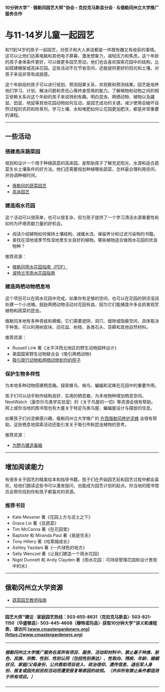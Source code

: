#### 10分钟大学™ · 俄勒冈园艺大师™协会 – 克拉克马斯县分会 · 与俄勒冈州立大学推广服务合作

# 与11-14岁儿童一起园艺

和11到14岁的孩子一起园艺，对孩子和大人来说都是一件既有趣又有收获的事情。这可以让他们远离电脑和其他电子屏幕，激发想象力，减轻压力和焦虑。这个年龄的孩子身体条件更好，可以做更多园艺劳动，他们也会喜欢探索花园中的结构，比如搭建棚架或高床花园。这些活动不仅节省空间，还能提供更好的阳光和土壤，对孩子来说非常有成就感。

这个年龄段的孩子可以进行规划、预测因果关系，并观察和预测结果。园艺能培养他们学习、计划、解决问题和责任心等终身受用的能力。了解植物和动物之间的相互依赖关系对这个年龄的孩子来说特别有趣。明白昆虫、两栖动物、植物以及鼹鼠、田鼠、地鼠等其他花园动物如何互动，是园艺成功的关键。减少使用会破坏自然过程的农药和除草剂，学习土壤、水和堆肥如何让花园更加肥沃，都是非常重要的课程。

---

## 一些活动

### 搭建高床蔬菜园

规划和设计一个用于种植蔬菜的高床园，是帮助孩子了解充足阳光、水源和适合蔬菜生长土壤条件的好方法。他们还需要规划种植哪些蔬菜，怎样最合理利用空间，并协调种植时间。

- [俄勒冈的蔬菜园艺](https://catalog.extension.oregonstate.edu/sites/catalog/files/project/pdf/ec871.pdf)
- [高床园艺](https://catalog.extension.oregonstate.edu/fs270)

### 建造雨水花园

这个活动可以很简单，也可以很复杂，但为孩子提供了一个学习清洁水源重要性和如何为环境贡献力量的好机会。

- 阅读介绍植物如何保持土壤结构、减缓水流、保留养分和过滤污染物的书籍。
- 查找在湿地或季节性湿地里生长良好的植物。哪些植物适合做雨水花园的优良物种？

推荐资源：
- [俄勒冈雨水花园指南（PDF）](https://seagrant.oregonstate.edu/sgpubs/oregon-rain-garden-guide)
- [波特兰市雨水花园指南](https://www.portlandoregon.gov/bes/article/188636)

### 建造两栖动物栖息地

这个项目可以在雨水花园中完成，如果你有足够的空间，也可以在花园的阴凉湿润处建一个小池塘。鼓励两栖动物活动对花园有益，因为它们能捕食许多会损害观赏植物和蔬菜的昆虫。

俄勒冈本地有多种青蛙和蝾螈。它们需要遮阴、洞穴、缝隙或隐蔽空间，具体取决于种类。可以利用树皮块、旧花盆、树枝、各类石头、苔藓和其他自然材料。

推荐资源：
- Russell Link 著《太平洋西北地区的野生动物园林设计》
- 美国国家野生动物联合会《吸引两栖动物》
- [吸引爬行动物和两栖动物到你的院子](https://www.google.com/search?q=why+are+amphibians+beneficial+to+the+garden+in+oregon%3Aedu)

### 保护生物多样性

为本地多种动物搭建栖息箱。探索蜂鸟、候鸟、蝙蝠和泥蜂在花园中的重要作用。

孩子们可以动手制作结构良好、实用的栖息箱，为本地物种增加栖息空间。NestWatch（康奈尔鸟类学实验室）的《关于鸟屋的一切》等资源会很有帮助。网上或你当地的图书馆也有大量关于特定鸟类鸟屋、蝙蝠屋设计与摆放的信息。

如果孩子们对泥蜂感兴趣，俄勒冈州立大学推广的 [在西俄勒冈养护泥蜂](https://catalog.extension.oregonstate.edu/em9130) 会很有帮助。这些栖息地探索活动还能引发关于吸引传粉昆虫植物的思考。

推荐资源：
- [为野鸟建造巢箱](https://catalog.extension.oregonstate.edu/ec1556)

---

## 增加阅读能力

有很多关于园艺的精美绘本和指导书籍，孩子们在开始园艺前和园艺过程中都会喜欢。给他们朗读这些书可以激发提问，也能成为园艺计划的起点。你当地的图书馆员会帮你找到你和孩子都喜欢的资源。

### 推荐书目

- Kate Messner 著《花园上方与泥土之下》
- Grace Lin 著《丑蔬菜》
- Tim McCanna 著《在花园里》
- Baptiste 和 Miranda Paul 著《我是农夫》
- Tony Hillery 著《哈莱姆成长》
- Ashley Yazdani 著《一片绿色的地方》
- Sally Wenczel 著《让我们建造一个雨水花园》
- Nigel Dunnett 和 Andy Clayden 著《雨水花园：可持续管理花园和设计景观中的水》

---

## 俄勒冈州立大学资源

- [蔬菜园艺教师指南](https://catalog.extension.oregonstate.edu/em9032)

---

#### 园艺大师™建议 · 家庭园艺热线：503-655-8631（克拉克马斯县）· 503-821-1150（华盛顿县）· 503-445-4608（穆特诺玛县）· 获取10分钟大学™讲义和课程表，请访问 [www.cmastergardeners.org](https://www.cmastergardeners.org)

---

##### 俄勒冈州立大学推广服务在其所有项目、服务、活动和材料中，禁止基于种族、肤色、民族、宗教、性别、性别认同（包括性别表达）、性取向、残疾、年龄、婚姻状况、家庭/父母身份、公共救助项目收入、政治信仰、遗传信息、退伍军人身份、报复或因先前民权活动而遭受报复等原因的歧视。（并非所有禁止条件都适用于所有项目。）
---